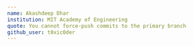 ```yaml
---
name: Akashdeep Dhar
institution: MIT Academy of Engineering
quote: You cannot force-push commits to the primary branch
github_user: t0xic0der
---
```

